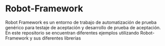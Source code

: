 # Robot-Framework
 Robot Framework es un entorno de trabajo de automatización de prueba genérico para testaje de aceptación y desarrollo de prueba de aceptación. En este repositorio se encuentran diferentes ejemplos utilizando Robot-Framework y sus diferentes librerias
